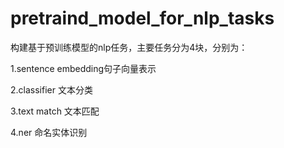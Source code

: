 # pretraind_model_for_nlp_tasks

构建基于预训练模型的nlp任务，主要任务分为4块，分别为：

1.sentence embedding句子向量表示

2.classifier 文本分类

3.text match 文本匹配

4.ner 命名实体识别
